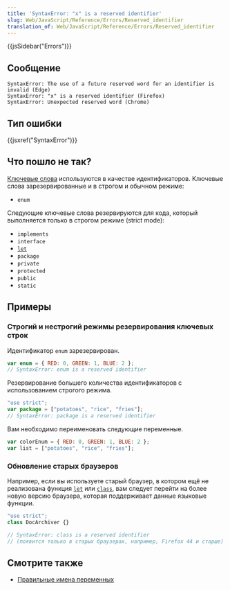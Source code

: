 ```yaml
---
title: 'SyntaxError: "x" is a reserved identifier'
slug: Web/JavaScript/Reference/Errors/Reserved_identifier
translation_of: Web/JavaScript/Reference/Errors/Reserved_identifier
---
```

{{jsSidebar("Errors")}}

## Сообщение

```
SyntaxError: The use of a future reserved word for an identifier is invalid (Edge)
SyntaxError: "x" is a reserved identifier (Firefox)
SyntaxError: Unexpected reserved word (Chrome)
```

## Тип ошибки

{{jsxref("SyntaxError")}}

## Что пошло не так?

[Ключевые слова](/ru/docs/Web/JavaScript/Reference/Lexical_grammar#Ключевые_слова) используются в качестве идентификаторов. Ключевые слова зарезервированные и в строгом и обычном режиме:

- `enum`

Следующие ключевые слова резервируются для кода, который выполняется только в строгом режиме (strict mode):

- `implements`
- `interface`
- [`let`](https://developer.mozilla.org/ru/docs/Web/JavaScript/Reference/Statements/let)
- `package`
- `private`
- `protected`
- `public`
- `static`

## Примеры

### Строгий и нестрогий режимы резервирования ключевых строк

Идентификатор `enum` зарезервирован.

```js example-bad
var enum = { RED: 0, GREEN: 1, BLUE: 2 };
// SyntaxError: enum is a reserved identifier
```

Резервирование большего количества идентификаторов с использованием строгого режима.

```js example-bad
"use strict";
var package = ["potatoes", "rice", "fries"];
// SyntaxError: package is a reserved identifier
```

Вам необходимо переименовать следующие переменные.

```js example-good
var colorEnum = { RED: 0, GREEN: 1, BLUE: 2 };
var list = ["potatoes", "rice", "fries"];
```

### Обновление старых браузеров

Например, если вы используете старый браузер, в котором ещё не реализована функция [`let`](https://developer.mozilla.org/ru/docs/Web/JavaScript/Reference/Statements/let) или [`class`](https://developer.mozilla.org/ru/docs/Web/JavaScript/Reference/Statements/class), вам следует перейти на более новую версию браузера, которая поддерживает данные языковые функции.

```js
"use strict";
class DocArchiver {}

// SyntaxError: class is a reserved identifier
// (появится только в старых браузерах, например, Firefox 44 и старше)
```

## Смотрите также

- [Правильные имена переменных](http://wiki.c2.com/?GoodVariableNames)
